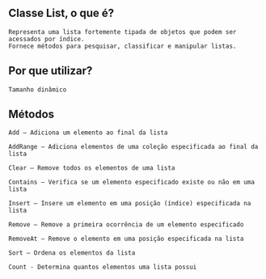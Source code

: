 ## Classe List<T>, o que é? 
    Representa uma lista fortemente tipada de objetos que podem ser acessados por índice. 
    Fornece métodos para pesquisar, classificar e manipular listas.

## Por que utilizar? 
    Tamanho dinâmico

## Métodos
    Add – Adiciona um elemento ao final da lista

    AddRange – Adiciona elementos de uma coleção especificada ao final da lista

    Clear – Remove todos os elementos de uma lista

    Contains – Verifica se um elemento especificado existe ou não em uma lista

    Insert – Insere um elemento em uma posição (índice) especificada na lista

    Remove – Remove a primeira ocorrência de um elemento especificado

    RemoveAt – Remove o elemento em uma posição especificada na lista

    Sort – Ordena os elementos da lista 

    Count - Determina quantos elementos uma lista possui